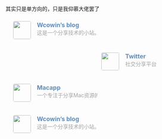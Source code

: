 
其实只是单方向的，只是我仰慕大佬罢了

<div class="post-body">
   <div id="links">
      <style>
/* 用于大屏幕和小屏幕的通用样式 */
.card {
    width: 45%;
    font-size: 1rem;
    padding: 10px 20px;
    border-radius: 4px;
    transition-duration: 0.15s;
    margin-bottom: 1rem;
    display: flex;
 }
 .card:nth-child(odd) {
    float: left;
 }
 .card:nth-child(even) {
    float: right;
 }
 .card:hover {
    transform: scale(1.1);
    box-shadow: 0 2px 6px 0 rgba(0, 0, 0, 0.12), 0 0 6px 0 rgba(0, 0, 0, 0.04);
 }
 .card a {
    border: none;
 }
 .card .ava {
    width: 3rem!important;
    height: 3rem!important;
    margin: 0!important;
    margin-right: 1em!important;
    border-radius: 4px;
 }
 .card .card-header {
    font-style: italic;
    overflow: hidden;
    width: 100%;
 }
 .card .card-header a {
    font-style: normal;
    color: #608DBD;
    font-weight: bold;
    text-decoration: none;
 }
 .card .card-header a:hover {
    color: #d480aa;
    text-decoration: none;
 }
 .card .card-header .info {
    font-style: normal;
    color: #a3a3a3;
    font-size: 14px;
    min-width: 0;
    overflow: hidden;
    white-space: nowrap;
 }
 /* 媒体查询：小屏幕 */
 @media (max-width: 768px) {
    .card {
       width: 100%; /* 在小屏幕上显示为单列 */
       float: none; /* 清除浮动 */
    }
 }
      </style>
      <div class="links-content">
         <div class="link-navigation">
            <div class="card">
               <img class="ava" src="https://cn.mcecy.com/image/20231006/a05f708fb7b0426e7a5786669d5b1386.png" />
               <div class="card-header">
                  <div>
                     <a href="https://wcowin.work/ " target=“_blank”>Wcowin’s blog</a>
                  </div>
                  <div class="info">这是一个分享技术的小站。</div>
               </div>
            </div>
            <div class="card">
               <img class="ava" src="https://i.loli.net/2020/05/14/5VyHPQqR6LWF39a.png" />
               <div class="card-header">
                  <div>
                     <a href="https://twitter.com/" target=“_blank”>Twitter</a>
                  </div>
                  <div class="info">社交分享平台</div>
               </div>
            </div>
            <div class="card">
               <img class="ava" src="https://cn.mcecy.com/image/20231012/d96b912437fb0bec0d282dfe734b1d9b.jpeg"/>
               <div class="card-header">
                  <div>
                     <a href="https://macapp.org.cn/" target=“_blank”>Macapp</a>
                  </div>
                  <div class="info">一个专注于分享Mac资源的频道</div>
               </div>
            </div>
         </div>
      </div>
   </div>
</div>


<div class="card"> 
   <img class="ava" src="https://cn.mcecy.com/image/20231006/a05f708fb7b0426e7a5786669d5b1386.png" /> 
   <div class="card-header"> 
   <div> 
   <a href="https://wcowin.work/ " target=“_blank”>Wcowin’s blog</a> 
   </div> 
   <div class="info">
   这是一个分享技术的小站。
   </div> 
</div> 
</div>

